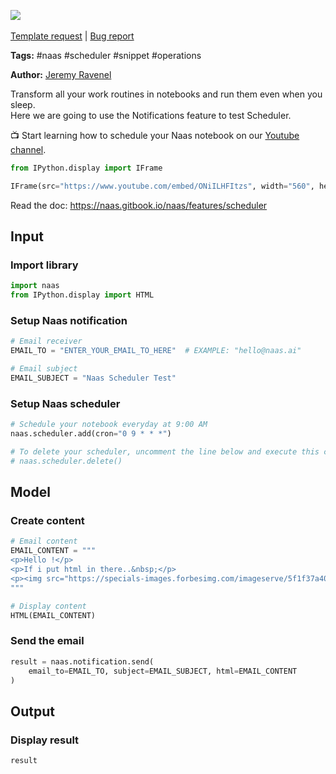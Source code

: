 <a href="https://app.naas.ai/user-redirect/naas/downloader?url=https://raw.githubusercontent.com/jupyter-naas/awesome-notebooks/master/Naas/Naas_Scheduler_demo.ipynb" target="_parent"><img src="https://naasai-public.s3.eu-west-3.amazonaws.com/open_in_naas.svg"/></a><br><br><a href="https://github.com/jupyter-naas/awesome-notebooks/issues/new?assignees=&labels=&template=template-request.md&title=Tool+-+Action+of+the+notebook+">Template request</a> | <a href="https://github.com/jupyter-naas/awesome-notebooks/issues/new?assignees=&labels=bug&template=bug_report.md&title=Naas+-+Scheduler+demo:+Error+short+description">Bug report</a>

**Tags:** #naas #scheduler #snippet #operations

**Author:** [Jeremy Ravenel](https://www.linkedin.com/in/ACoAAAJHE7sB5OxuKHuzguZ9L6lfDHqw--cdnJg/)

Transform all your work routines in notebooks and run them even when you sleep.<br>
Here we are going to use the Notifications feature to test Scheduler.

📺 Start learning how to schedule your Naas notebook on our <a href="https://www.youtube.com/channel/UCKKG5hzjXXU_rRdHHWQ8JHQ?sub_confirmation=1">Youtube channel</a>.<br>


```python
from IPython.display import IFrame

IFrame(src="https://www.youtube.com/embed/ONiILHFItzs", width="560", height="315")
```

Read the doc: https://naas.gitbook.io/naas/features/scheduler

## Input

### Import library


```python
import naas
from IPython.display import HTML
```

### Setup Naas notification


```python
# Email receiver
EMAIL_TO = "ENTER_YOUR_EMAIL_TO_HERE"  # EXAMPLE: "hello@naas.ai"

# Email subject
EMAIL_SUBJECT = "Naas Scheduler Test"
```

### Setup Naas scheduler


```python
# Schedule your notebook everyday at 9:00 AM
naas.scheduler.add(cron="0 9 * * *")

# To delete your scheduler, uncomment the line below and execute this cell
# naas.scheduler.delete()
```

## Model

### Create content


```python
# Email content
EMAIL_CONTENT = """
<p>Hello !</p>
<p>If i put html in there..&nbsp;</p>
<p><img src="https://specials-images.forbesimg.com/imageserve/5f1f37a40a5db2c8275972c0/960x0.jpg?fit=scale" alt="" width="959" height="663" /></p>
"""

# Display content
HTML(EMAIL_CONTENT)
```

### Send the email


```python
result = naas.notification.send(
    email_to=EMAIL_TO, subject=EMAIL_SUBJECT, html=EMAIL_CONTENT
)
```

## Output

### Display result


```python
result
```

